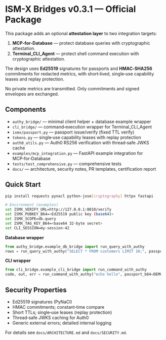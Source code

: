 # ISM-X Bridges v0.3.1 — Official Package

This package adds an optional **attestation layer** to two integration targets:

1. **MCP‑for‑Database** — protect database queries with cryptographic attestation.
2. **Terminal_CLI_Agent** — protect shell command execution with cryptographic attestation.

The design uses **Ed25519** signatures for passports and **HMAC‑SHA256** commitments for
redacted metrics, with short‑lived, single‑use capability leases and replay protection.

No private metrics are transmitted. Only commitments and signed envelopes are exchanged.

## Components
- `authy_bridge/` — minimal client helper + database example wrapper
- `cli_bridge/` — command‑execution wrapper for Terminal_CLI_Agent
- `ismx/passport.py` — passport issue/verify (fixed TTL verify)
- `tokens.py` — single‑use capability leases with replay protection
- `auth0_utils.py` — Auth0 RS256 verification with thread‑safe JWKS cache
- `examples/mcp_integration.py` — FastAPI example integration for MCP‑for‑Database
- `tests/test_comprehensive.py` — comprehensive tests
- `docs/` — architecture, security notes, PR templates, certification report

## Quick Start
```bash
pip install requests pynacl python-jose[cryptography] httpx fastapi

# Environment (examples)
set ISMX_VERIFY_URL=http://127.0.0.1:8010/verify
set ISMX_PUBKEY_B64=<Ed25519 public key (base64)>
set ISMX_SCOPE=db.query
set ISMX_TAG_KEY_B64=<base64 32-byte secret>
set CLI_SESSION=my-session-42
```

**Database wrapper**
```python
from authy_bridge.example_db_bridge import run_query_with_authy
rows = run_query_with_authy("SELECT * FROM customers LIMIT 10;", passport_b64=DEMO_PASSPORT_B64)
```

**CLI wrapper**
```python
from cli_bridge.example_cli_bridge import run_command_with_authy
code, out, err = run_command_with_authy("echo hello", passport_b64=DEMO_PASSPORT_B64)
```

## Security Properties
- Ed25519 signatures (PyNaCl)
- HMAC commitments; constant‑time compare
- Short TTLs; single‑use leases (replay protection)
- Thread‑safe JWKS caching for Auth0
- Generic external errors; detailed internal logging

For details see `docs/ARCHITECTURE.md` and `docs/SECURITY.md`.
